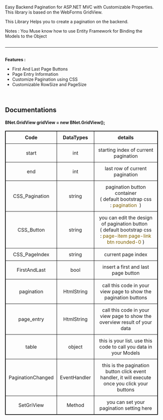 Easy Backend Pagination for ASP.NET MVC with Customizable Properties. This library is based on the WebForms GridView.


This Library Helps you to create a pagination on the backend.

Notes : You Muse know how to use Entity Framework for Binding the Models to the Object



<div style="overflow:auto">
<hr>
<div><br><b>Features :</b><ul><li>First And Last Page Buttons</li><li>Page Entry Information</li><li>Customize Pagination using CSS</li><li>Customizable RowSize and PageSize<br><br><br></li></ul><h2>
Documentations</h2><h4>
BNet.GridView gridView = new BNet.GridView();</h4></div><div><table style="width:100%;border: 1px solid black; border-collapse:collapse"><tbody><tr><th style="border: 1px solid black; padding: 10px; border-collapse: collapse;">Code</th><th style="border: 1px solid black; padding: 10px; border-collapse: collapse;">DataTypes</th><th style="border: 1px solid black; padding: 10px; border-collapse: collapse;">details</th></tr><tr><th style="font-weight:normal;border: 1px solid black; padding:10px;border-collapse:collapse">start</th><th style="font-weight:normal;border: 1px solid black; padding:10px;border-collapse:collapse">int</th><th style="font-weight:normal;border: 1px solid black; padding:10px;border-collapse:collapse">starting index of current pagination</th></tr><tr><th style="font-weight:normal;border: 1px solid black; padding:10px;border-collapse:collapse">end</th><th style="font-weight:normal;border: 1px solid black; padding:10px;border-collapse:collapse">int</th><th style="font-weight:normal;border: 1px solid black; padding:10px;border-collapse:collapse">last row of current pagination</th></tr><tr><th style="border: 1px solid black; padding: 10px; border-collapse: collapse;"><span style="font-weight: 400;">CSS_Pagination</span> </th><th style="font-weight:normal;border: 1px solid black; padding:10px;border-collapse:collapse">string</th><th style="font-weight:normal;border: 1px solid black; padding:10px;border-collapse:collapse">pagination button container <br>( default bootstrap css :&nbsp;<font color="#7f6000">pagination</font>&nbsp;&nbsp;)<br></th></tr><tr><th style="border: 1px solid black; padding: 10px; border-collapse: collapse;"><span style="font-weight: 400;">CSS_Button</span><br></th><th style="font-weight:normal;border: 1px solid black; padding:10px;border-collapse:collapse">string</th><th style="border: 1px solid black; padding: 10px; border-collapse: collapse;"><span style="font-weight: normal;">you can edit the design of pagination button&nbsp;&nbsp;</span><br><span style="font-weight: normal;">( default bootstrap css :&nbsp;<font color="#7f6000">page-item page-link btn rounded-0</font> )</span><br></th></tr><tr><th style="border: 1px solid black; padding: 10px; border-collapse: collapse;"><span style="font-weight: 400;">CSS_PageIndex</span> </th><th style="font-weight:normal;border: 1px solid black; padding:10px;border-collapse:collapse">string</th><th style="font-weight:normal;border: 1px solid black; padding:10px;border-collapse:collapse">current page index</th></tr><tr><th style="border: 1px solid black; padding: 10px; border-collapse: collapse;"><span style="font-weight: 400;">FirstAndLast</span> </th><th style="font-weight:normal;border: 1px solid black; padding:10px;border-collapse:collapse">bool</th><th style="font-weight:normal;border: 1px solid black; padding:10px;border-collapse:collapse">insert a first and last page button</th></tr><tr><th style="border: 1px solid black; padding: 10px; border-collapse: collapse;"><span style="font-weight: 400;">pagination</span> </th><th style="border: 1px solid black; padding: 10px; border-collapse: collapse;"><span style="font-weight: 400;">HtmlString</span> </th><th style="font-weight:normal;border: 1px solid black; padding:10px;border-collapse:collapse">call this code in your view page to show the pagination buttons<br></th></tr><tr><th style="border: 1px solid black; padding: 10px; border-collapse: collapse;"><span style="font-weight: 400;">page_entry</span> </th><th style="border: 1px solid black; padding: 10px; border-collapse: collapse;"><span style="font-weight: 400;">HtmlString</span> </th><th style="font-weight:normal;border: 1px solid black; padding:10px;border-collapse:collapse">call this code in your view page to show the overview result of your data</th></tr><tr><th style="font-weight:normal;border: 1px solid black; padding:10px;border-collapse:collapse">table</th><th style="font-weight:normal;border: 1px solid black; padding:10px;border-collapse:collapse">object</th><th style="font-weight:normal;border: 1px solid black; padding:10px;border-collapse:collapse">this is your list. use this code to call you data in your Models</th></tr><tr><th style="border: 1px solid black; padding: 10px; border-collapse: collapse;"><span style="font-weight: 400;">PaginationChanged</span> </th><th style="font-weight:normal;border: 1px solid black; padding:10px;border-collapse:collapse">EventHandler</th><th style="font-weight:normal;border: 1px solid black; padding:10px;border-collapse:collapse">this is the pagination button click event handler, it will execute once you click your buttons</th></tr><tr><th style="border: 1px solid black; padding: 10px; border-collapse: collapse;"><span style="font-weight: 400;">SetGriView</span> </th><th style="font-weight:normal;border: 1px solid black; padding:10px;border-collapse:collapse">Method</th><th style="font-weight:normal;border: 1px solid black; padding:10px;border-collapse:collapse">you can set your pagination setting here</th></tr></tbody></table><br></div><div><br></div>
</div>
